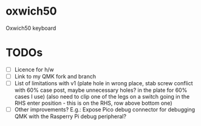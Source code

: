 # oxwich50

Oxwich50 keyboard

# TODOs

 - [ ] Licence for h/w
 - [ ] Link to my QMK fork and branch
 - [ ] List of limitations with v1 (plate hole in wrong place, stab screw conflict with 60% case post, maybe unnecessary holes? in the plate for 60% cases I use) (also need to clip one of the legs on a switch going in the RHS enter position - this is on the RHS, row above bottom one)
 - [ ] Other improvements? E.g.: Expose Pico debug connector for debugging QMK with the Rasperry Pi debug peripheral?

